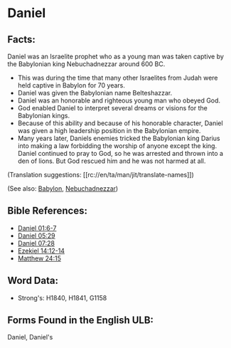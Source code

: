 # Daniel

## Facts:

Daniel was an Israelite prophet who as a young man was taken captive by the Babylonian king Nebuchadnezzar around 600 BC.

* This was during the time that many other Israelites from Judah were held captive in Babylon for 70 years.
* Daniel was given the Babylonian name Belteshazzar.
* Daniel was an honorable and righteous young man who obeyed God.
* God enabled Daniel to interpret several dreams or visions for the Babylonian kings.
* Because of this ability and because of his honorable character, Daniel was given a high leadership position in the Babylonian empire.
* Many years later, Daniels enemies tricked the Babylonian king Darius into making a law forbidding the worship of anyone except the king. Daniel continued to pray to God, so he was arrested and thrown into a den of lions. But God rescued him and he was not harmed at all.

(Translation suggestions: [[rc://en/ta/man/jit/translate-names]])

(See also: [Babylon](../names/babylon.md), [Nebuchadnezzar](../names/nebuchadnezzar.md))

## Bible References:

* [Daniel 01:6-7](rc://en/tn/help/dan/01/06)
* [Daniel 05:29](rc://en/tn/help/dan/05/29)
* [Daniel 07:28](rc://en/tn/help/dan/07/28)
* [Ezekiel 14:12-14](rc://en/tn/help/ezk/14/12)
* [Matthew 24:15](rc://en/tn/help/mat/24/15)

## Word Data:

* Strong's: H1840, H1841, G1158

## Forms Found in the English ULB:

Daniel, Daniel's
